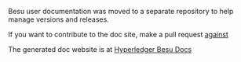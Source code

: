 Besu user documentation was moved to a separate repository to help manage versions and releases.

If you want to contribute to the doc site, make a pull request [against](https://github.com/hyperledger/besu-docs)

The generated doc website is at [Hyperledger Besu Docs](https://besu.hyperledger.org/)
